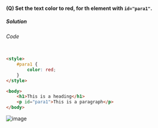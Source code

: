 #### (Q) Set the text color to red, for th element with `id="para1"`.

<h5>Solution</h5>

###### Code

```HTML

<style>
    #para1 {        
        color: red;
    }
</style>

<body>
    <h1>This is a heading</h1>
    <p id="para1">This is a paragraph</p>
</body>

```

![image](https://github.com/gurjeetsinghvirdee/W3Schools-Frontend-Development-Exercises/assets/73753957/a15dc619-a654-4873-ac58-134575cba6b8)
